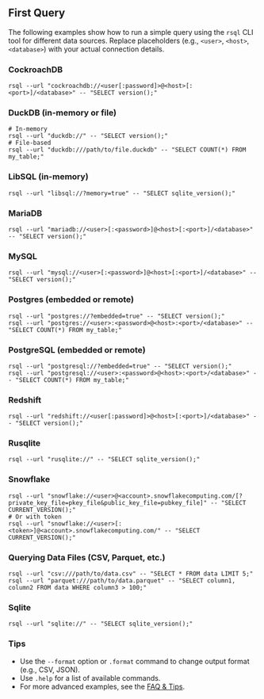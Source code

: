 ## First Query

The following examples show how to run a simple query using the `rsql` CLI tool for different data sources. Replace
placeholders (e.g., `<user>`, `<host>`, `<database>`) with your actual connection details.

### CockroachDB

```shell
rsql --url "cockroachdb://<user[:password]>@<host>[:<port>]/<database>" -- "SELECT version();"
```

### DuckDB (in-memory or file)

```shell
# In-memory
rsql --url "duckdb://" -- "SELECT version();"
# File-based
rsql --url "duckdb:///path/to/file.duckdb" -- "SELECT COUNT(*) FROM my_table;"
```

### LibSQL (in-memory)

```shell
rsql --url "libsql://?memory=true" -- "SELECT sqlite_version();"
```

### MariaDB

```shell
rsql --url "mariadb://<user>[:<password>]@<host>[:<port>]/<database>" -- "SELECT version();"
```

### MySQL

```shell
rsql --url "mysql://<user>[:<password>]@<host>[:<port>]/<database>" -- "SELECT version();"
```

### Postgres (embedded or remote)

```shell
rsql --url "postgres://?embedded=true" -- "SELECT version();"
rsql --url "postgres://<user>:<password>@<host>:<port>/<database>" -- "SELECT COUNT(*) FROM my_table;"
```

### PostgreSQL (embedded or remote)

```shell
rsql --url "postgresql://?embedded=true" -- "SELECT version();"
rsql --url "postgresql://<user>:<password>@<host>:<port>/<database>" -- "SELECT COUNT(*) FROM my_table;"
```

### Redshift

```shell
rsql --url "redshift://<user[:password]>@<host>[:<port>]/<database>" -- "SELECT version();"
```

### Rusqlite

```shell
rsql --url "rusqlite://" -- "SELECT sqlite_version();"
```

### Snowflake

```shell
rsql --url "snowflake://<user>@<account>.snowflakecomputing.com/[?private_key_file=pkey_file&public_key_file=pubkey_file]" -- "SELECT CURRENT_VERSION();"
# Or with token
rsql --url "snowflake://<user>[:<token>]@<account>.snowflakecomputing.com/" -- "SELECT CURRENT_VERSION();"
```

### Querying Data Files (CSV, Parquet, etc.)

```shell
rsql --url "csv:///path/to/data.csv" -- "SELECT * FROM data LIMIT 5;"
rsql --url "parquet:///path/to/data.parquet" -- "SELECT column1, column2 FROM data WHERE column3 > 100;"
```

### Sqlite

```shell
rsql --url "sqlite://" -- "SELECT sqlite_version();"
```

### Tips

- Use the `--format` option or `.format` command to change output format (e.g., CSV, JSON).
- Use `.help` for a list of available commands.
- For more advanced examples, see the [FAQ & Tips](../appendix/index.md#tips--tricks).

